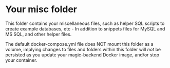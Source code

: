 
# Your misc folder

This folder contains your miscellaneous files, such as helper SQL scripts to create example databases, etc - In addition to
snippets files for MySQL and MS SQL, and other helper files.

The default docker-compose.yml file does NOT mount this folder as a volume, implying changes to files and folders within
this folder will _not_ be persisted as you update your magic-backend Docker image, and/or stop your container.
